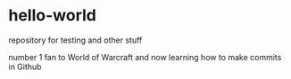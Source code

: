 # hello-world
repository for testing and other stuff

number 1 fan to World of Warcraft and now learning how to make commits in Github

